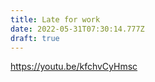 ```yaml
---
title: Late for work
date: 2022-05-31T07:30:14.777Z
draft: true
---
```

https://youtu.be/kfchvCyHmsc